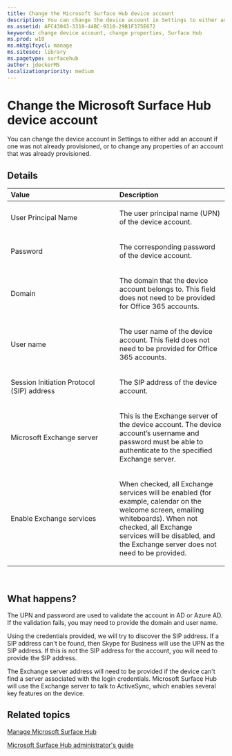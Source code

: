 ```yaml
---
title: Change the Microsoft Surface Hub device account
description: You can change the device account in Settings to either add an account if one was not already provisioned, or to change any properties of an account that was already provisioned.
ms.assetid: AFC43043-3319-44BC-9310-29B1F375E672
keywords: change device account, change properties, Surface Hub
ms.prod: w10
ms.mktglfcycl: manage
ms.sitesec: library
ms.pagetype: surfacehub
author: jdeckerMS
localizationpriority: medium
---
```


# Change the Microsoft Surface Hub device account


You can change the device account in Settings to either add an account if one was not already provisioned, or to change any properties of an account that was already provisioned.

## Details


<table>
<colgroup>
<col width="50%" />
<col width="50%" />
</colgroup>
<thead>
<tr class="header">
<th align="left">Value</th>
<th align="left">Description</th>
</tr>
</thead>
<tbody>
<tr class="odd">
<td align="left"><p>User Principal Name</p></td>
<td align="left"><p>The user principal name (UPN) of the device account.</p></td>
</tr>
<tr class="even">
<td align="left"><p>Password</p></td>
<td align="left"><p>The corresponding password of the device account.</p></td>
</tr>
<tr class="odd">
<td align="left"><p>Domain</p></td>
<td align="left"><p>The domain that the device account belongs to. This field does not need to be provided for Office 365 accounts.</p></td>
</tr>
<tr class="even">
<td align="left"><p>User name</p></td>
<td align="left"><p>The user name of the device account. This field does not need to be provided for Office 365 accounts.</p></td>
</tr>
<tr class="odd">
<td align="left"><p>Session Initiation Protocol (SIP) address</p></td>
<td align="left"><p>The SIP address of the device account.</p></td>
</tr>
<tr class="even">
<td align="left"><p>Microsoft Exchange server</p></td>
<td align="left"><p>This is the Exchange server of the device account. The device account’s username and password must be able to authenticate to the specified Exchange server.</p></td>
</tr>
<tr class="odd">
<td align="left"><p>Enable Exchange services</p></td>
<td align="left"><p>When checked, all Exchange services will be enabled (for example, calendar on the welcome screen, emailing whiteboards). When not checked, all Exchange services will be disabled, and the Exchange server does not need to be provided.</p></td>
</tr>
</tbody>
</table>

 

## What happens?


The UPN and password are used to validate the account in AD or Azure AD. If the validation fails, you may need to provide the domain and user name.

Using the credentials provided, we will try to discover the SIP address. If a SIP address can't be found, then Skype for Business will use the UPN as the SIP address. If this is not the SIP address for the account, you will need to provide the SIP address.

The Exchange server address will need to be provided if the device can't find a server associated with the login credentials. Microsoft Surface Hub will use the Exchange server to talk to ActiveSync, which enables several key features on the device.

## Related topics


[Manage Microsoft Surface Hub](manage-surface-hub.md)

[Microsoft Surface Hub administrator's guide](surface-hub-administrators-guide.md)

 

 





